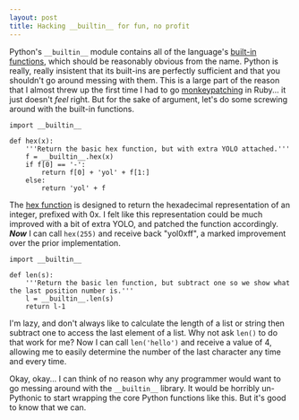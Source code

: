 ```yaml
---
layout: post
title: Hacking __builtin__ for fun, no profit
---
```


Python's `__builtin__` module contains all of the language's [built-in functions](https://docs.python.org/2.7/library/functions.html), which should be reasonably obvious from the name. Python is really, really insistent that its built-ins are perfectly sufficient and that you shouldn't go around messing with them. This is a large part of the reason that I almost threw up the first time I had to go [monkeypatching](http://stackoverflow.com/questions/394144/what-does-monkey-patching-exactly-mean-in-ruby) in Ruby... it just doesn't _feel_ right. But for the sake of argument, let's do some screwing around with the built-in functions.

	import __builtin__

	def hex(x):
		'''Return the basic hex function, but with extra YOLO attached.'''
		f = __builtin__.hex(x)
		if f[0] == '-':
			return f[0] + 'yol' + f[1:]
		else:
			return 'yol' + f


The [hex function](https://docs.python.org/2.7/library/functions.html#hex) is designed to return the hexadecimal representation of an integer, prefixed with 0x. I felt like this representation could be much improved with a bit of extra YOLO, and patched the function accordingly. *__Now__* I can call `hex(255)` and receive back "yol0xff", a marked improvement over the prior implementation. 

	import __builtin__

	def len(s):
		'''Return the basic len function, but subtract one so we show what the last position number is.'''
		l = __builtin__.len(s)
		return l-1

I'm lazy, and don't always like to calculate the length of a list or string then subtract one to access the last element of a list. Why not ask `len()` to do that work for me? Now I can call `len('hello')` and receive a value of 4, allowing me to easily determine the number of the last character any time and every time.

Okay, okay... I can think of no reason why any programmer would want to go messing around with the `__builtin__` library. It would be horribly un-Pythonic to start wrapping the core Python functions like this. But it's good to know that we can.